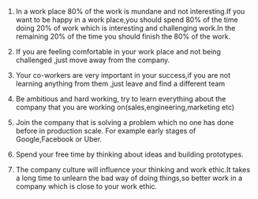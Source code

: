 1. In a work place 80% of the work is mundane and not interesting.If you want to be happy in a work place,you should spend 80% of the time doing 20% of work which is interesting and challenging work.In the remaining 20% of the time you should finish the 80% of the work.

2. If you are feeling comfortable in your work place and not being challenged ,just move away from the company.

3. Your co-workers are very important in your success,if you are not learning anything from them ,just leave and find a different team

4. Be ambitious and hard working, try to learn everything about the company that you are working on(sales,engineering,marketing etc)

5. Join the company that is solving  a problem which no one has done before in production scale. For example early stages of Google,Facebook or Uber.

6. Spend your free time by thinking about ideas and building prototypes.

7. The company culture will influence your thinking and work ethic.It takes a long time to unlearn the bad way of doing things,so better work in a company which is close to your work ethic.
